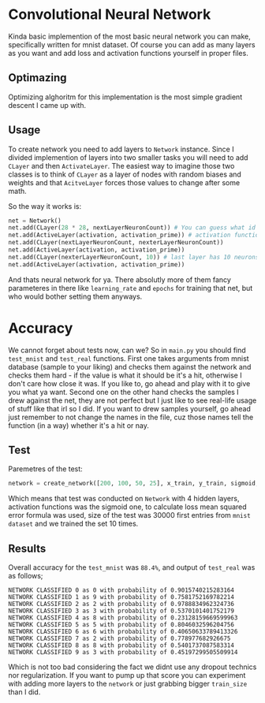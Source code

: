 
# Convolutional Neural Network

Kinda basic implemention of the most basic neural network you can make, specifically written for mnist dataset. Of course you can add as many layers as you want and add loss and activation functions yourself in proper files.

## Optimazing

Optimizing alghoritm for this implementation is the most simple gradient descent I came up with.

## Usage
To create network you need to add layers to `Network` instance. Since I divided implemention of layers into two smaller tasks you will need to add `CLayer` and then `ActivateLayer`. The easiest way to imagine those two classes is to think of `CLayer` as
a layer of nodes with random biases and weights and that `AcitveLayer` forces those values to change after some math.

So the way it works is:
```python
net = Network()
net.add(CLayer(28 * 28, nextLayerNeuronCount)) # You can guess what id does
net.add(ActiveLayer(activation, activation_prime)) # activation function & f'
net.add(CLayer(nextLayerNeuronCount, nexterLayerNeuronCount))
net.add(ActiveLayer(activation, activation_prime))
net.add(CLayer(nexterLayerNeuronCount, 10)) # last layer has 10 neurons
net.add(ActiveLayer(activation, activation_prime))
```
And thats neural network for ya. There absolutly more of them fancy parameteres in there like `learning_rate` and `epochs` for training that net, but who would bother setting them anyways.
# Accuracy
We cannot forget about tests now, can we? So in `main.py` you should find `test_mnist` and `test_real` functions. First one takes arguments from mnist database (sample to your liking) and checks them against the network and checks them hard - if the value is what it should be it's a hit, otherwise I don't care how close it was. If you like to, go ahead and play with it to give you what ya want. Second one on the other hand checks the samples I drew against the net, they are not perfect but I just like to see real-life usage of stuff like that irl so I did. If you want to drew samples yourself, go ahead just remember to not change the names in the file, cuz those names tell the function (in a way) whether it's a hit or nay.
## Test
Paremetres of the test:
```py
network = create_network([200, 100, 50, 25], x_train, y_train, sigmoid, sigmoid_prime, mse, mse_prime, test_size=30000, epochs=10)
```
Which means that test was conducted on `Network` with 4 hidden layers, activation functions was the sigmoid one, to calculate loss mean squared error formula was used, size of the test was 30000 first entries from `mnist dataset` and we trained the set 10 times.
## Results
Overall accuracy for the `test_mnist` was `88.4%`, and output of `test_real` was as follows;
```
NETWORK CLASSIFIED 0 as 0 with probability of 0.9015740215283164
NETWORK CLASSIFIED 1 as 9 with probability of 0.7581752169782214
NETWORK CLASSIFIED 2 as 2 with probability of 0.9788834962324736
NETWORK CLASSIFIED 3 as 3 with probability of 0.5370101401752179
NETWORK CLASSIFIED 4 as 8 with probability of 0.23128159669599963
NETWORK CLASSIFIED 5 as 5 with probability of 0.8046032596204756
NETWORK CLASSIFIED 6 as 6 with probability of 0.40650633789413326
NETWORK CLASSIFIED 7 as 2 with probability of 0.778977682926675
NETWORK CLASSIFIED 8 as 8 with probability of 0.5401737087583314
NETWORK CLASSIFIED 9 as 3 with probability of 0.45197299505509914
```
Which is not too bad considering the fact we didnt use any dropout technics nor regularization. If you want to pump up that score you can experiment with adding more layers to the `network` or just grabbing bigger `train_size` than I did.